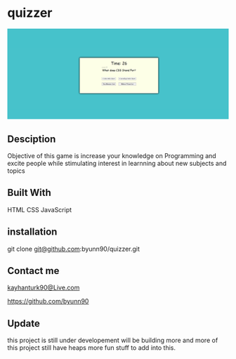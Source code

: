 # quizzer

![alt text](./images/quizzGame.png)

## Desciption

Objective of this game is increase your knowledge on Programming and excite people
while stimulating interest in learnning about new subjects and topics

## Built With

HTML
CSS
JavaScript

## installation

git clone git@github.com:byunn90/quizzer.git

## Contact me

kayhanturk90@Live.com

https://github.com/byunn90

## Update

this project is still under developement will be building more and more of this project
still have heaps more fun stuff to add into this.
